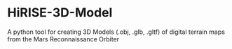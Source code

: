 # HiRISE-3D-Model
A python tool for creating 3D Models (.obj, .glb, .gltf) of digital terrain maps from the Mars Reconnaissance Orbiter

